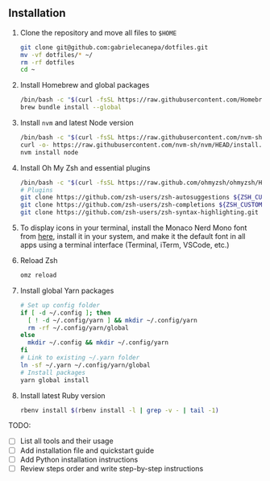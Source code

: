 ## Installation

1. Clone the repository and move all files to `$HOME`

   ```sh
   git clone git@github.com:gabrielecanepa/dotfiles.git
   mv -vf dotfiles/* ~/
   rm -rf dotfiles
   cd ~
   ```
 
2. Install Homebrew and global packages

   ```sh
   /bin/bash -c "$(curl -fsSL https://raw.githubusercontent.com/Homebrew/install/HEAD/install.sh)"
   brew bundle install --global
   ```

3. Install `nvm` and latest Node version

   ```sh
   /bin/bash -c "$(curl -fsSL https://raw.githubusercontent.com/nvm-sh/nvm/HEAD/install.sh)"
   curl -o- https://raw.githubusercontent.com/nvm-sh/nvm/HEAD/install.sh | bash
   nvm install node
   ```

4. Install Oh My Zsh and essential plugins

   ```sh
   /bin/bash -c "$(curl -fsSL https://raw.github.com/ohmyzsh/ohmyzsh/HEAD/tools/install.sh)"
   # Plugins
   git clone https://github.com/zsh-users/zsh-autosuggestions ${ZSH_CUSTOM:-~/.oh-my-zsh/custom}/plugins/zsh-autosuggestions
   git clone https://github.com/zsh-users/zsh-completions ${ZSH_CUSTOM:=~/.oh-my-zsh/custom}/plugins/zsh-completions
   git clone https://github.com/zsh-users/zsh-syntax-highlighting.git ${ZSH_CUSTOM:-~/.oh-my-zsh/custom}/plugins/zsh-syntax-highlighting
   ```
   
5. To display icons in your terminal, install the Monaco Nerd Mono font from [here](https://github.com/Karmenzind/monaco-nerd-fonts/blob/master/fonts/Monaco%20Nerd%20Font%20Complete%20Mono.otf?raw=true), install it in your system, and make it the default font in all apps using a terminal interface (Terminal, iTerm, VSCode, etc.)

6. Reload Zsh

   ```sh
   omz reload
   ```
   
7. Install global Yarn packages

   ```sh
   # Set up config folder
   if [ -d ~/.config ]; then
     [ ! -d ~/.config/yarn ] && mkdir ~/.config/yarn
     rm -rf ~/.config/yarn/global
   else
     mkdir ~/.config && mkdir ~/.config/yarn
   fi
   # Link to existing ~/.yarn folder
   ln -sf ~/.yarn ~/.config/yarn/global
   # Install packages
   yarn global install
   ```
   
8. Install latest Ruby version

   ```sh
   rbenv install $(rbenv install -l | grep -v - | tail -1)
   ```

TODO:
- [ ] List all tools and their usage
- [ ] Add installation file and quickstart guide
- [ ] Add Python installation instructions
- [ ] Review steps order and write step-by-step instructions
